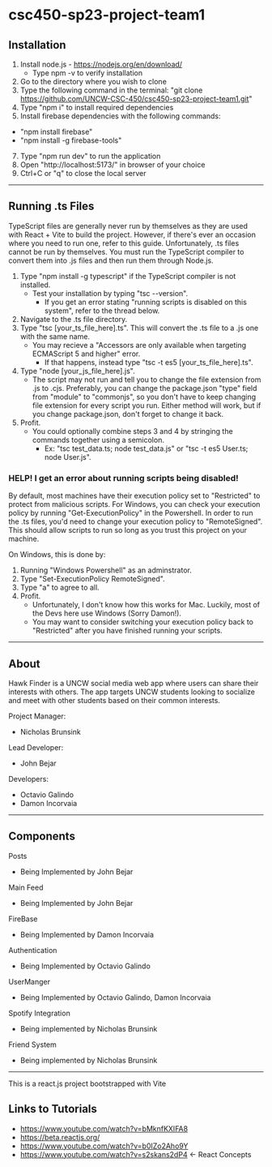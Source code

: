 # csc450-sp23-project-team1

## Installation
1) Install node.js - https://nodejs.org/en/download/
	- Type npm -v to verify installation
2) Go to the directory where you wish to clone
3) Type the following command in the terminal: "git clone https://github.com/UNCW-CSC-450/csc450-sp23-project-team1.git"
4) Type "npm i" to install required dependencies
5) Install firebase dependencies with the following commands:
- "npm install firebase"
- "npm install -g firebase-tools"
7) Type "npm run dev" to run the application
8) Open "http://localhost:5173/" in browser of your choice
9) Ctrl+C or "q" to close the local server

-------------------------------------------------------------------------------------------------------------------------
## Running .ts Files
TypeScript files are generally never run by themselves as they are used with React + Vite to build the project. However, if there's ever an occasion where you need to run one, refer to this guide. Unfortunately, .ts files cannot be run by themselves. You must run the TypeScript compiler to convert them into .js files and then run them through Node.js.

1) Type "npm install -g typescript" if the TypeScript compiler is not installed.
	- Test your installation by typing "tsc --version".
		- If you get an error stating "running scripts is disabled on this system", refer to the thread below.
2) Navigate to the .ts file directory.
3) Type "tsc [your_ts_file_here].ts". This will convert the .ts file to a .js one with the same name.
	- You may recieve a "Accessors are only available when targeting ECMAScript 5 and higher" error. 
		- If that happens, instead type "tsc -t es5 [your_ts_file_here].ts".
4) Type "node [your_js_file_here].js".
	- The script may not run and tell you to change the file extension from .js to .cjs. Preferably, you can change the package.json "type" field from "module" to "commonjs", so you don't have to keep changing file extension for every script you run. Either method will work, but if you change package.json, don't forget to change it back.
5) Profit.
	- You could optionally combine steps 3 and 4 by stringing the commands together using a semicolon.
		- Ex: "tsc test_data.ts; node test_data.js" or "tsc -t es5 User.ts; node User.js".
### HELP! I get an error about running scripts being disabled!
By default, most machines have their execution policy set to "Restricted" to protect from malicious scripts. For Windows, you can check your execution policy by running "Get-ExecutionPolicy" in the Powershell. In order to run the .ts files, you'd need to change your execution policy to "RemoteSigned". This should allow scripts to run so long as you trust this project on your machine.

On Windows, this is done by:
1) Running "Windows Powershell" as an adminstrator.
2) Type "Set-ExecutionPolicy RemoteSigned".
3) Type "a" to agree to all.
4) Profit.
	- Unfortunately, I don't know how this works for Mac. Luckily, most of the Devs here use Windows (Sorry Damon!).
	- You may want to consider switching your execution policy back to "Restricted" after you have finished running your scripts.
-------------------------------------------------------------------------------------------------------------------------
## About
Hawk Finder is a UNCW social media web app where users can share their interests with others. The app targets UNCW students looking to socialize and meet with other students based on their common interests.

Project Manager:
- Nicholas Brunsink

Lead Developer:
- John Bejar

Developers:
- Octavio Galindo
- Damon Incorvaia

---------------------------------------------------------------------------------------------------------------------------
## Components
Posts 
- Being Implemented by John Bejar

Main Feed 
- Being Implemented by John Bejar

FireBase
- Being Implemented by Damon Incorvaia

Authentication
- Being Implemented by Octavio Galindo

UserManger
- Being Implemented by Octavio Galindo, Damon Incorvaia

Spotify Integration
- Being implemented by Nicholas Brunsink

Friend System
- Being implemented by Nicholas Brunsink
---------------------------------------------------------------------------------------------------------------------------
This is a react.js project bootstrapped with Vite

## Links to Tutorials
- https://www.youtube.com/watch?v=bMknfKXIFA8
- https://beta.reactjs.org/
- https://www.youtube.com/watch?v=b0IZo2Aho9Y
- https://www.youtube.com/watch?v=s2skans2dP4 ← React Concepts
